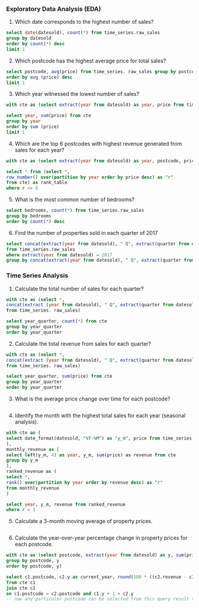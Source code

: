 ### Exploratory Data Analysis (EDA)
1. Which date corresponds to the highest number of sales?
```sql
select date(datesold), count(*) from time_series.raw_sales
group by datesold
order by count(*) desc
limit 1 
```

2. Which postcode has the highest average price for total sales?
```sql
select postcode, avg(price) from time_series. raw_sales group by postcode
order by avg (price) desc
limit 1
```

3. Which year witnessed the lowest number of sales?
```sql
with cte as (select extract(year from datesold) as year, price from time_series.raw_sales)

select year, sum(price) from cte
group by year
order by sum (price)
limit 1
```

4. Which are the top 6 postcodes with highest revenue generated from sales for each year?
```sql
with cte as (select extract(year from datesold) as year, postcode, price from time_series.raw_sales)

select * from (select *,
row_number() over(partition by year order by price desc) as "r"
from cte) as rank_table
where r <= 6
```

5. What is the most common number of bedrooms?
```sql
select bedrooms, count(*) from time_series.raw_sales
group by bedrooms
order by count(*) desc
```

6. Find the number of properties sold in each quarter of 2017
```sql
select concat(extract(year from datesold), " Q", extract(quarter from datesold)) as "y_q", count(*)
from time_series.raw_sales
where extract(year from datesold) = 2017
group by concat(extract(year from datesold), " Q", extract(quarter from datesold))
```

### Time Series Analysis
1. Calculate the total number of sales for each quarter?
```sql
with cte as (select *,
concat(extract (year from datesold), " Q", extract(quarter from datesold)) as year_quarter
from time_series. raw_sales)

select year_quarter, count(*) from cte
group by year_quarter
order by year_quarter
```

2. Calculate the total revenue from sales for each quarter?
```sql
with cte as (select *,
concat(extract (year from datesold), " Q", extract(quarter from datesold)) as year_quarter
from time_series. raw_sales)

select year_quarter, sum(price) from cte
group by year_quarter
order by year_quarter
```
3. What is the average price change over time for each postcode?
```sql
```

4. Identify the month with the highest total sales for each year (seasonal analysis).
```sql
with cte as (
select date_format(datesold, "%Y-%M") as "y_m", price from time_series.raw_sales
),
monthly_revenue as (
select left(y_m, 4) as year, y_m, sum(price) as revenue from cte
group by y_m
),
ranked_revenue as (
select *,
rank() over(partition by year order by revenue desc) as "r"
from monthly_revenue
)

select year, y_m, revenue from ranked_revenue
where r = 1
```

5. Calculate a 3-month moving average of property prices.
```sql
```

6. Calculate the year-over-year percentage change in property prices for each postcode.
```sql
with cte as (select postcode, extract(year from datesold) as y, sum(price) as revenue from time_series.raw_sales
group by postcode, y
order by postcode, y)

select c1.postcode, c2.y as current_year, round(100 * ((c2.revenue - c1.revenue) / c1.revenue), 2) as yoy_growth
from cte c1
join cte c2
on c1.postcode = c2.postcode and c1.y + 1 = c2.y
-- now any particular postcode can be selected from this query result to view it's YoY growth data
```
